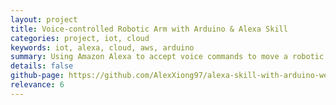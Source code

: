 ```yaml
---
layout: project
title: Voice-controlled Robotic Arm with Arduino & Alexa Skill
categories: project, iot, cloud
keywords: iot, alexa, cloud, aws, arduino
summary: Using Amazon Alexa to accept voice commands to move a robotic arm whose motors are controlled by an Arduino, to play a sliding puzzle. Duplex HTTP calls through Ethernet Shield, Amazon API Gateway, Amazon Cloud Front and Lambda Function.
details: false
github-page: https://github.com/AlexXiong97/alexa-skill-with-arduino-webclient
relevance: 6
---
```

